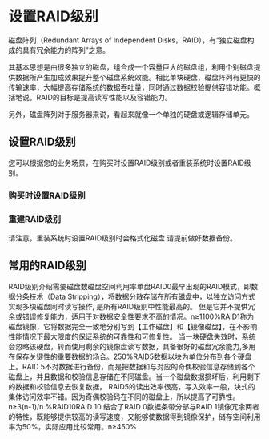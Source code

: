 # 设置RAID级别

磁盘阵列（Redundant Arrays of Independent Disks，RAID），有“独立磁盘构成的具有冗余能力的阵列”之意。

其基本思想是由很多独立的磁盘，组合成一个容量巨大的磁盘组，利用个别磁盘提供数据所产生加成效果提升整个磁盘系统效能。相比单块硬盘，磁盘阵列有更快的传输速率，大幅提高存储系统的数据吞吐量，同时通过数据校验提供容错功能。概括地说，RAID的目标是提高读写性能以及容错能力。

另外，磁盘阵列对于服务器来说，看起来就像一个单独的硬盘或逻辑存储单元。

## 设置RAID级别

您可以根据您的业务场景，在购买时设置RAID级别或者重装系统时设置RAID级别。

### 购买时设置RAID级别

### 重建RAID级别

请注意，重装系统时设置RAID级别时会格式化磁盘 请提前做好数据备份。

## 常用的RAID级别

RAID级别介绍需要磁盘数磁盘空间利用率单盘RAID0最早出现的RAID模式，即数据分条技术（Data Stripping），将数据分散存储在所有磁盘中，以独立访问方式实现多块磁盘同时读写操作, 是所有RAID级别中性能最高的。
但是它并不提供冗余或错误修复能力，适用于对数据安全性要求不高的情况。n≥1100%RAID1称为磁盘镜像，它将数据完全一致地分别写到【工作磁盘】和【镜像磁盘】，在不影响性能情况下最大限度的保证系统的可靠性和可修复性。
当一块硬盘失效时，系统会忽略该硬盘，转而使用剩余的镜像盘读写数据，具备很好的磁盘冗余能力,多用在保存关键性的重要数据的场合。250%RAID5数据以块为单位分布到各个硬盘上。RAID 5不对数据进行备份，而是把数据和与对应的奇偶校验信息存储到各个磁盘上，并且数据和校验信息存储在不同磁盘。当一个磁盘数据损坏后，利用剩下的数据和校验信息去恢复数据。
RAID5的读出效率很高，写入效率一般，块式的集体访问效率不错。因为奇偶校验码在不同的磁盘上，所以提高了可靠性。n≥3(n-1)/n %RAID10RAID 10 结合了RAID 0数据条带分部与RAID 1镜像冗余两者的特性，既能够提供较高的读写速度，又能够使数据得到镜像保护，储存空间利用率为50%，实际应用比较常用。n≥450%